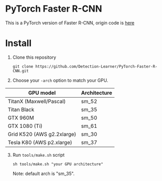 # PyTorch Faster R-CNN

This is a PyTorch version of Faster R-CNN, origin code is [here](https://github.com/rbgirshick/py-faster-rcnn)

# Install

1. Clone this repository

    ```Shell
    git clone https://github.com/Detection-Learner/PyTorch-Faster-R-CNN.git
    ```

2. Choose your `-arch` option to match your GPU.

  | GPU model  | Architecture |
  | ------------- | ------------- |
  | TitanX (Maxwell/Pascal) | sm_52 |
  | Titan Black | sm_35 |
  | GTX 960M | sm_50 |
  | GTX 1080 (Ti) | sm_61 |
  | Grid K520 (AWS g2.2xlarge) | sm_30 |
  | Tesla K80 (AWS p2.xlarge) | sm_37 |

3. Run `tools/make.sh` script

    ```Shell
    sh tools/make.sh "your GPU architecture"
    ```

    Note: default arch is "sm_35".

